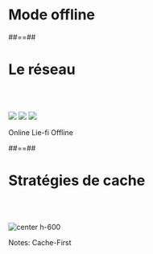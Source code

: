 <!-- .slide: class="transition bg-blue" -->

# Mode offline

##==##

<!-- .slide: class="flex-row" -->

# Le réseau

<br><br>

![](./assets/images/wifi_wifi.png)
![](./assets/images/wifi_lie-fi.png)
![](./assets/images/wifi_no-wifi.png)

<p>
<span>Online</span>
<span>Lie-fi</span>
<span>Offline</span>
</p>
##==##

# Stratégies de cache

<br><br>

![center h-600](./assets/images/offline_dinosaur.png)

Notes:
Cache-First
